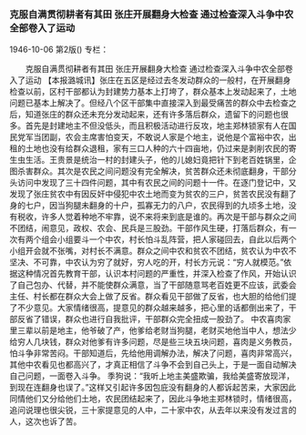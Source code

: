 ### 克服自满贯彻耕者有其田  张庄开展翻身大检查  通过检查深入斗争中农全部卷入了运动

1946-10-06
第2版()
专栏：

　　克服自满贯彻耕者有其田
    张庄开展翻身大检查
    通过检查深入斗争中农全部卷入了运动
    【本报潞城讯】张庄在五区是经过去冬发动群众的一般村，在开展翻身检查以前，区村干部都认为封建势力基本上打垮了，群众基本上发动起来了，土地问题已基本上解决了。但经八个区干部集中直接深入到最受痛苦的群众中去检查之后，知道张庄的群众还未充分发动起来，还有许多落后群众，遗留下的问题也很多。首先是封建地主不但没低头，而且积极活动进行反攻，地主郑林锁家有人在国民党军当团副，农会主席害怕变天，不敢说人家是个地主，说他是个富裕中农，出租的土地也没有给群众退租，家有三口人种的六十四亩地，仍过来是剥削农民的寄生虫生活。王贵景是统治一村的封建头子，他的儿媳妇竟把针下到老百姓锅里，企图杀害群众。其次是农民之间问题没有完全解决，贫苦群众还未彻底翻身，干部分头访问中发现了三十四件问题，其中有农民之间的问题十一件。在逐门登记中，又发现了张庄贫农中有因反奸中侵犯中农土地而变为贫农的三户，贫苦农民没有翻了身的七户，因当狗腿未翻身的十户，孤寡无力的八户，农民得到的九顷多土地，没有税收，许多人觉着种地不牢靠，说不来将来到底是谁的。再次是干部与群众之间不团结，闹意见，政权、农会、民兵是三股劲。干部作风生硬，打落后群众，有一次有两个组会小组要斗一个中农，村长怕斗乱阵营，把人家碰回去，自此以后两个小组开会就不张嘴，对村长不满意。群众之间中农和贫农不团结，贫农认为中农不坚决、不可靠，中农认为穷了就好，穷人吃的开，村长方元说：“穷人就模范。”依据这种情况首先教育干部，认识本村问题的严重性，并深入检查了作风，开始认识了自己包办、代替，并不能使群众满意，当了干部随意骂老百姓更不应该，武委会主任、村长都在群众大会上做了反省。群众看见干部做了反省，也大胆的给他们提了不少意见。大家情绪很高，提意见的群众越来越多，把心里的话都倒出来了，干部反省了错误，群众也进行自我批评，干部群众完全扭成一股劲了。
    中农喜肉家里三辈以前是地主，他爷破了产，他爹给老财当狗腿，老财买地他当中人，想法少给穷人几块钱，群众对他爹有许多问题，尽是些三块五块问题，喜肉是义务教员，怕斗争非常苦闷。干部知道后，先给他用调解办法，解决了问题，喜肉非常高兴，其他中农看见也都高兴了，才真正相信了斗争不会到自己头上，于是一面自动解决自己问题，一面卷入斗争。
    季狗说：“我听上地主美盛欺骗，我给美盛寄放现洋，到现在连翻身也误了。”这样又引起许多因包庇没有翻身的人都诉起苦来，大家因此同情他们又分给他们土地，农民团结起来了，因此斗争地主郑林锁时，情绪很高，追问说理也很尖锐，三十家提意见的人中，二十家中农，从去年以来没有发过言的人，这次也诉了苦。
